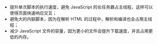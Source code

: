 + 提升单次脚本的执行速度，避免 JavaScript 的长任务霸占主线程，这样可以使得页面快速响应交互；
+ 避免大的内联脚本，因为在解析 HTML 的过程中，解析和编译也会占用主线程；
+ 减少 JavaScript 文件的容量，因为更小的文件会提升下载速度，并且占用更低的内存。